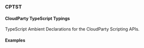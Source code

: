 
### CPTST

#### CloudParty TypeScript Typings

TypeScript Ambient Declarations for the CloudParty Scripting APIs.

#### Examples



